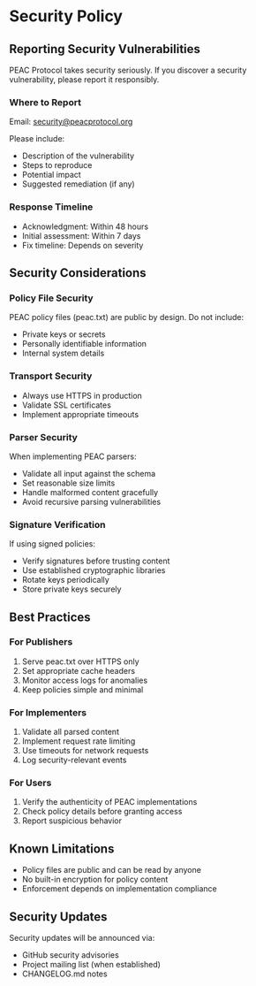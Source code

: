 # Security Policy

## Reporting Security Vulnerabilities

PEAC Protocol takes security seriously. If you discover a security vulnerability, please report it responsibly.

### Where to Report

Email: security@peacprotocol.org

Please include:
- Description of the vulnerability
- Steps to reproduce
- Potential impact
- Suggested remediation (if any)

### Response Timeline

- Acknowledgment: Within 48 hours
- Initial assessment: Within 7 days
- Fix timeline: Depends on severity

## Security Considerations

### Policy File Security

PEAC policy files (peac.txt) are public by design. Do not include:
- Private keys or secrets
- Personally identifiable information
- Internal system details

### Transport Security

- Always use HTTPS in production
- Validate SSL certificates
- Implement appropriate timeouts

### Parser Security

When implementing PEAC parsers:
- Validate all input against the schema
- Set reasonable size limits
- Handle malformed content gracefully
- Avoid recursive parsing vulnerabilities

### Signature Verification

If using signed policies:
- Verify signatures before trusting content
- Use established cryptographic libraries
- Rotate keys periodically
- Store private keys securely

## Best Practices

### For Publishers

1. Serve peac.txt over HTTPS only
2. Set appropriate cache headers
3. Monitor access logs for anomalies
4. Keep policies simple and minimal

### For Implementers

1. Validate all parsed content
2. Implement request rate limiting
3. Use timeouts for network requests
4. Log security-relevant events

### For Users

1. Verify the authenticity of PEAC implementations
2. Check policy details before granting access
3. Report suspicious behavior

## Known Limitations

- Policy files are public and can be read by anyone
- No built-in encryption for policy content
- Enforcement depends on implementation compliance

## Security Updates

Security updates will be announced via:
- GitHub security advisories
- Project mailing list (when established)
- CHANGELOG.md notes
